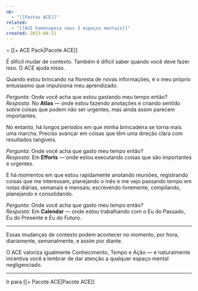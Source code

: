 ```yaml
---
up:
  - "[[Pastas ACE]]"
related:
  - "[[ACE homenageia seus 3 espaços mentais]]"
created: 2023-08-21
---
```

~ [[+ ACE Pack|Pacote ACE]] 

É difícil mudar de contexto. Também é difícil saber quando você deve fazer isso. O ACE ajuda nisso.

Quando estou brincando na floresta de novas informações, é o meu próprio entusiasmo que impulsiona meu aprendizado.

*Pergunta*: Onde você acha que estou gastando meu tempo então?  
*Resposta*: No **Atlas** — onde estou fazendo anotações e criando sentido sobre coisas que podem não ser urgentes, mas ainda assim parecem importantes.

No entanto, há longos períodos em que minha brincadeira se torna mais uma marcha. Preciso avançar em coisas que têm uma direção clara com resultados tangíveis.

*Pergunta*: Onde você acha que gasto meu tempo então?  
*Resposta*: Em **Efforts** — onde estou executando coisas que são importantes e urgentes.

E há momentos em que estou rapidamente anotando reuniões, registrando coisas que me interessam, planejando o mês e me vejo passando tempo em notas diárias, semanais e mensais; escrevendo livremente, compilando, planejando e consolidando.

*Pergunta*: Onde você acha que gasto meu tempo então?  
*Resposta*: Em **Calendar** — onde estou trabalhando com o Eu do Passado, Eu do Presente e Eu do Futuro.

---

Essas mudanças de contexto podem acontecer no momento, por hora, diariamente, semanalmente, e assim por diante.

O ACE valoriza igualmente Conhecimento, Tempo e Ação — e naturalmente incentiva você a lembrar de dar atenção a qualquer espaço mental negligenciado.

---

Ir para [[+ Pacote ACE|Pacote ACE]]
